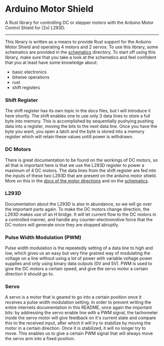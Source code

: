 
# Arduino Motor Shield

A Rust library for controlling DC or stepper motors with the Arduino Motor Control Shield for (2x) L293D.

---

This library is written as a means to provide Rust support for the Arduino
Motor Shield and operating 4 motors and 2 servos. To use this library, some
schematics are provided in the [schematics](https://github.com/JelteDirks/motor-shield-control/tree/main/schematics)
directory. To start off using this library, make sure that you take a look at
the schematics and feel confident that you at least have some knowledge about:

- basic electronics
- bitwise operations
- rust
- shift registers

### Shift Register

The shift register has its own topic in the docs files, but I will introduce
it here shortly. The shift enables one to use only 3 data lines to store a full
byte into memory. This is accomplished by sequentially pushying pushing data
into a register, moving the bits to the next data line. Once you have the byte
you want, you open a latch and the byte is stored into a memory register which
will retain these values untill power is withdrawn.

### DC Motors

There is great documentation to be found on the workings of DC motors, so all
that is important here is that we use the L293D register to power a maximum of
4 DC motors. The data lines from the shift register are fed into the inputs of
these two L293D that are present on the arduino motor shield. More on this in
the [docs of the motor directions](https://github.com/JelteDirks/motor-shield-control/blob/main/docs/motor_directions.md)
and on the [schematics](https://github.com/JelteDirks/motor-shield-control/tree/main/schematics).

### L293D

Documentation about the L293D is also in abundance, so we will go over the
important parts again. To make the DC motors change direction, the L293D makes
use of an H bridge. It will let current flow to the DC motors in a controlled
manner, and handle any counter-electromotive force that the DC motors will
generate once they are stopped abruptly.

### Pulse Width Modulation (PWM)

Pulse width modulation is the repeatedly setting of a data line to high and
low, which gives us an easy but very fine grained way of modulating the voltage
on a line without using a lot of power with variable voltage power supplies
and only using binary data outputs (0V and 5V). PWM is used to give the DC
motors a certain speed, and give the servo motor a certain direction it should
go to.

### Servo

A servo is a motor that is geared to go into a certain position once it
receives a pulse width modulation setting. In order to prevent writing the
entire internets documentation in this README, once again the important bits:
by addressing the servo enable line with a PWM signal, the tachometer inside
the servo motor will give feedback on it's current state and compare this to
the received input, after which it will try to stabilize by moving the motor
in a certain direction. Once it is stabilized, it will no longer try to move.
This enables us to give a certain PWM signal that will always move the servo
arm into a fixed position.
